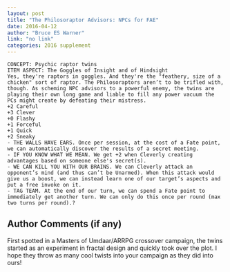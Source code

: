```yaml
---
layout: post
title: "The Philosoraptor Advisors: NPCs for FAE"
date: 2016-04-12
author: "Bruce ES Warner"
link: "no link"
categories: 2016 supplement
---
```

```
CONCEPT: Psychic raptor twins
ITEM ASPECT: The Goggles of Insight and of Hindsight
Yes, they're raptors in goggles. And they're the "feathery, size of a chicken" sort of raptor. The Philosoraptors aren’t to be trifled with, though. As scheming NPC advisors to a powerful enemy, the twins are playing their own long game and liable to fill any power vacuum the PCs might create by defeating their mistress.
+2 Careful
+3 Clever
+0 Flashy
+1 Forceful
+1 Quick
+2 Sneaky
- THE WALLS HAVE EARS. Once per session, at the cost of a Fate point, we can automatically discover the results of a secret meeting.
- IF YOU KNOW WHAT WE MEAN. We get +2 when Cleverly creating advantages based on someone else's secret(s).
- WE CAN KILL YOU WITH OUR BRAINS. We can Cleverly attack an opponent’s mind (and thus can’t be Unarmed). When this attack would give us a boost, we can instead learn one of our target’s aspects and put a free invoke on it.
- TAG TEAM. At the end of our turn, we can spend a Fate point to immediately get another turn. We can only do this once per round (max two turns per round).?
```
## Author Comments (if any)

First spotted in a Masters of Umdaar/ARRPG crossover campaign, the twins started as an experiment in fractal design and quickly took over the plot. I hope they throw as many cool twists into your campaign as they did into ours!
